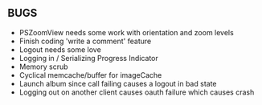 BUGS
---
- PSZoomView needs some work with orientation and zoom levels
- Finish coding 'write a comment' feature
- Logout needs some love
- Logging in / Serializing Progress Indicator
- Memory scrub
- Cyclical memcache/buffer for imageCache
- Launch album since call failing causes a logout in bad state
- Logging out on another client causes oauth failure which causes crash